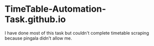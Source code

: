 # TimeTable-Automation-Task.github.io
I have done most of this task but couldn't complete timetable scraping because pingala didn't allow me.
